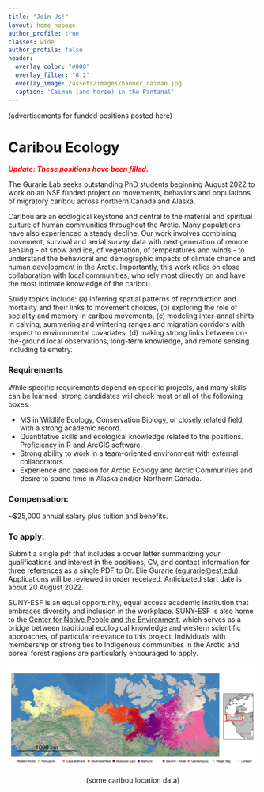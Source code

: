 ```yaml
---
title: "Join Us!"
layout: home_nopage
author_profile: true
classes: wide
author_profile: false
header:
  overlay_color: "#000"
  overlay_filter: "0.2"
  overlay_image: /assets/images/banner_caiman.jpg
  caption: 'Caiman (and horse) in the Pantanal'
---
```



(advertisements for funded positions posted here)



# Caribou Ecology

***<font color = "red">Update: These positions have been filled.</font>***

The Gurarie Lab seeks outstanding PhD students beginning August 2022 to work on an NSF funded project on movements, behaviors and populations of migratory caribou across northern Canada and Alaska.

Caribou are an ecological keystone and central to the material and spiritual culture of human communities throughout the Arctic. Many populations have also experienced a steady decline. Our work involves combining movement, survival and aerial survey data with next generation of remote sensing - of snow and ice, of vegetation, of temperatures and winds - to understand the behavioral and demographic impacts of climate chance and human development in the Arctic. Importantly, this work relies on close collaboration with local communities, who rely most directly on and have the most intimate knowledge of the caribou.

Study topics include: (a) inferring spatial patterns of reproduction and mortality and their links to movement choices, (b) exploring the role of sociality and memory in caribou movements, (c) modeling inter-annal shifts in calving, summering and wintering ranges and migration corridors with respect to environmental covariates, (d) making strong links between on-the-ground local observations, long-term knowledge, and remote sensing including telemetry.

### Requirements

While specific requirements depend on specific projects, and many skills can be learned, strong candidates will check most or all of the following boxes:

- MS in Wildlife Ecology, Conservation Biology, or closely related field, with a strong academic record.
- Quantitative skills and ecological knowledge related to the positions. Proficiency in R and ArcGIS software.
- Strong ability to work in a team-oriented environment with external collaborators.
- Experience and passion for Arctic Ecology and Arctic Communities and desire to spend time in Alaska and/or Northern Canada. 

### Compensation:

~$25,000 annual salary plus tuition and benefits.

### To apply:

Submit a single pdf that includes a cover letter summarizing your qualifications and interest in the positions, CV, and contact information for three references as a single PDF to Dr. Elie Gurarie (egurarie@esf.edu). Applications will be reviewed in order received. Anticipated start date is about 20 August 2022.

SUNY-ESF is an equal opportunity, equal access academic institution that embraces diversity and inclusion in the workplace. SUNY-ESF is also home to the [Center for Native People and the Environment](https://www.esf.edu/nativepeoples/), which serves as a bridge between traditional ecological knowledge and western scientific approaches, of particular relevance to this project. Individuals with membership or strong ties to Indigenous communities in the Arctic and boreal forest regions are particularly encouraged to apply. 


![](/assets/images/megaworld_cariboumap.png)
<center> (some caribou location data) </center>
